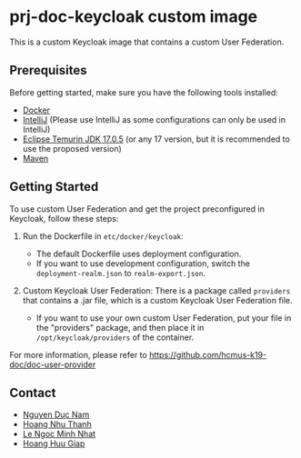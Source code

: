 # prj-doc-keycloak custom image

This is a custom Keycloak image that contains a custom User Federation.

## Prerequisites

Before getting started, make sure you have the following tools installed:

- [Docker](https://www.docker.com/)
- [IntelliJ](https://www.jetbrains.com/idea/) (Please use IntelliJ as some configurations can only be used in IntelliJ)
- [Eclipse Temurin JDK 17.0.5](https://adoptium.net/releases.html?variant=openjdk17&jvmVariant=hotspot) (or any 17 version, but it is recommended to use the proposed version)
- [Maven](https://maven.apache.org/)

## Getting Started

To use custom User Federation and get the project preconfigured in Keycloak, follow these steps:

1. Run the Dockerfile in `etc/docker/keycloak`:
    - The default Dockerfile uses deployment configuration.
    - If you want to use development configuration, switch the `deployment-realm.json` to `realm-export.json`.

2. Custom Keycloak User Federation:
   There is a package called `providers` that contains a .jar file, which is a custom Keycloak User Federation file.
    - If you want to use your own custom User Federation, put your file in the "providers" package, and then place it in `/opt/keycloak/providers` of the container.

For more information, please refer to  https://github.com/hcmus-k19-doc/doc-user-provider 

## Contact
- [Nguyen Duc Nam](https://github.com/namworkmc)
- [Hoang Nhu Thanh](https://github.com/thanhhoang4869)
- [Le Ngoc Minh Nhat](https://github.com/minhnhat02122001)
- [Hoang Huu Giap](https://github.com/hhgiap241)
